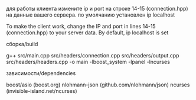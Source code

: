 для работы клиента измените ip и port на строке 14-15 (connection.hpp) на данные вашего сервера. по умолчанию установлен ip localhost

To make the client work, change the IP and port in lines 14-15 (connection.hpp) to your server data. By default, ip localhost is set


сборка/build

g++ src/main.cpp src/headers/connection.cpp src/headers/output.cpp src/headers/headers.cpp -o main -lboost_system -lpanel -lncurses


зависимости/dependencies

boost/asio              (boost.org)
nlohmann-json           (github.com/nlohmann/json)
ncurses                 (invisible-island.net/ncurses)